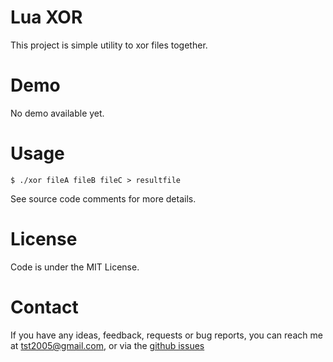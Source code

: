 Lua XOR
=======

This project is simple utility to xor files together.

Demo
====

No demo available yet.

Usage
=====

```
$ ./xor fileA fileB fileC > resultfile
```

See source code comments for more details.

License
=======

Code is under the MIT License.

Contact
=======

If you have any ideas, feedback, requests or bug reports, you can reach me at
[tst2005@gmail.com](mailto:tst2005@gmail.com), or via the [github issues](https://github.com/tst2005/xor/issues)


